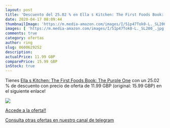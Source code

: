 ```yaml
---
layout: post
title: 'Descuento del 25.02 % en Ella s Kitchen: The First Foods Book: Th'
date: 2020-04-17 08:09:44
thumbnailImage: 'https://m.media-amazon.com/images/I/51p47Tok0-L._SL200_.jpg'
images: [ 'https://m.media-amazon.com/images/I/51p47Tok0-L._SL200_.jpg' ]
comments: true
category: ofertas
author: ring
slug: 0600629252
description:
actualPrice: 11.99 GBP
comparePrice: 15.99 GBP
inStock: true
---
```


Tienes [Ella s Kitchen: The First Foods Book: The Purple One](https://www.amazon.com/dp/0600629252/?tag=redken08-20) con un 25.02 % de descuento con precio de oferta de 11.99 GBP (original: 15.99 GBP) en el siguiente enlace!

[![](https://m.media-amazon.com/images/I/51p47Tok0-L._SL200_.jpg)](https://www.amazon.com/dp/0600629252/?tag=redken08-20)

[Accede a la oferta!!](https://www.amazon.com/dp/0600629252/?tag=redken08-20)

[Consulta otras ofertas en nuestro canal de telegram](https://t.me/s/ofertas25)
